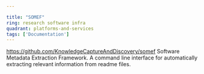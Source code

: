 ```yaml
---

title: "SOMEF"
ring: research software infra
quadrant: platforms-and-services
tags: ['Documentation']
---
```

https://github.com/KnowledgeCaptureAndDiscovery/somef
Software Metadata Extraction Framework. A command line interface for automatically extracting relevant information from readme files.
